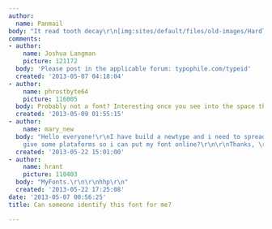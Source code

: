 ```yaml
---
author:
  name: Panmail
body: "It read tooth decay\r\n[img:sites/default/files/old-images/HardToReadFont_5257.jpg]"
comments:
- author:
    name: Joshua Langman
    picture: 121172
  body: 'Please post in the applicable forum: typophile.com/typeid'
  created: '2013-05-07 04:18:04'
- author:
    name: phrostbyte64
    picture: 116005
  body: Probably not a font? Interesting once you see into the space though.
  created: '2013-05-09 01:55:15'
- author:
    name: mary_new
  body: "Hello everyone!\r\nI have build a newtype and i need to spread.\r\nCan someone
    give some plataforms so i can put my font online?\r\n\r\nThanks, \r\n\r\nMary"
  created: '2013-05-22 15:01:00'
- author:
    name: hrant
    picture: 110403
  body: "MyFonts.\r\n\r\nhhp\r\n"
  created: '2013-05-22 17:25:08'
date: '2013-05-07 00:56:25'
title: Can someone identify this font for me?

---
```


